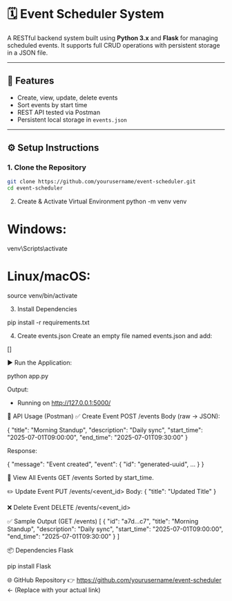 # 🗓️ Event Scheduler System

A RESTful backend system built using **Python 3.x** and **Flask** for managing scheduled events. It supports full CRUD operations with persistent storage in a JSON file.

---

## 🚀 Features

- Create, view, update, delete events
- Sort events by start time
- REST API tested via Postman
- Persistent local storage in `events.json`

---

## ⚙️ Setup Instructions

### 1. Clone the Repository

```bash
git clone https://github.com/yourusername/event-scheduler.git
cd event-scheduler
```

2. Create & Activate Virtual Environment
python -m venv venv
# Windows:
venv\Scripts\activate
# Linux/macOS:
source venv/bin/activate

3. Install Dependencies

pip install -r requirements.txt

4. Create events.json
Create an empty file named events.json and add:

[]

▶️ Run the Application:

python app.py

Output:
* Running on http://127.0.0.1:5000/

📮 API Usage (Postman)
✅ Create Event
POST /events
Body (raw → JSON):

{
  "title": "Morning Standup",
  "description": "Daily sync",
  "start_time": "2025-07-01T09:00:00",
  "end_time": "2025-07-01T09:30:00"
}

Response:

{
  "message": "Event created",
  "event": {
    "id": "generated-uuid",
    ...
  }
}

📃 View All Events
GET /events
Sorted by start_time.

✏️ Update Event
PUT /events/<event_id>
Body:
{
  "title": "Updated Title"
}

❌ Delete Event
DELETE /events/<event_id>

✅ Sample Output (GET /events)
[
  {
    "id": "a7d...c7",
    "title": "Morning Standup",
    "description": "Daily sync",
    "start_time": "2025-07-01T09:00:00",
    "end_time": "2025-07-01T09:30:00"
  }
]

📦 Dependencies
Flask

pip install Flask

🌐 GitHub Repository
👉 https://github.com/yourusername/event-scheduler ← (Replace with your actual link)


